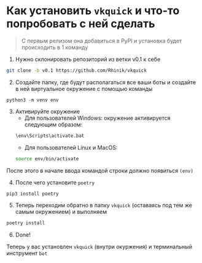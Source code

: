 # Как установить `vkquick` и что-то попробовать с ней сделать
> С первым релизом она добавиться в PyPI и установка будет происходить в 1 команду

1. Нужно склонировать репозиторий из ветки v0.1 к себе
```bash
git clone -b v0.1 https://github.com/Rhinik/vkquick
```

2. Создайте папку, где будут располагаться все ваши боты и создайте в ней виртуальное окружение с помощью команды
```
python3 -m venv env
```
3. Активируйте окружение
    * Для пользователей Windows: окружение активируется следующим образом:
    ```bat
    \env\Scripts\activate.bat
    ```
    * Для пользователей Linux и MacOS:
    ```bash
    source env/bin/activate
    ```
После этого в начале ввода командой строки должно появиться `(env)`

4. После чего установите `poetry`
```bash
pip3 install poetry
```
5. Теперь переходим обратно в папку `vkquick` (оставаясь под тем же самым окружением) и выполняем
```bash
poetry install
```
6. Done!

Теперь у вас установлен `vkquick` (внутри окуржения) и терминальный инструмент `bot`
